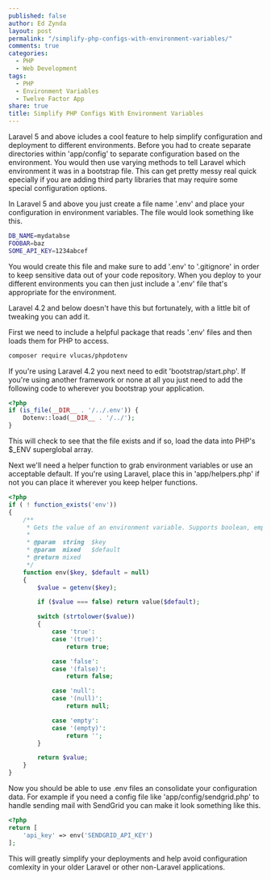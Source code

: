 ```yaml
---
published: false
author: Ed Zynda
layout: post
permalink: "/simplify-php-configs-with-environment-variables/"
comments: true
categories: 
  - PHP
  - Web Development
tags: 
  - PHP
  - Environment Variables
  - Twelve Factor App
share: true
title: Simplify PHP Configs With Environment Variables
---
```

Laravel 5 and above icludes a cool feature to help simplify configuration and deployment to different environments. Before you had to create separate directories within 'app/config' to separate configuration based on the environment. You would then use varying methods to tell Laravel which environment it was in a bootstrap file. This can get pretty messy real quick epecially if you are adding third party libraries that may require some special configuration options.

In Laravel 5 and above you just create a file name '.env' and place your configuration in environment variables. The file would look something like this.

```sh
DB_NAME=mydatabse
FOOBAR=baz
SOME_API_KEY=1234abcef
```

You would create this file and make sure to add '.env' to '.gitignore' in order to keep sensitive data out of your code repository. When you deploy to your different environments you can then just include a '.env' file that's appropriate for the environment.

Laravel 4.2 and below doesn't have this but fortunately, with a little bit of tweaking you can add it.

First we need to include a helpful package that reads '.env' files and then loads them for PHP to access.

```sh
composer require vlucas/phpdotenv
```
If you're using Laravel 4.2 you next need to edit 'bootstrap/start.php'. If you're using another framework or none at all you just need to add the following code to wherever you bootstrap your application.

```php
<?php
if (is_file(__DIR__ . '/../.env')) {
	Dotenv::load(__DIR__ . '/../');
}
```

This will check to see that the file exists and if so, load the data into PHP's $_ENV superglobal array.

Next we'll need a helper function to grab environment variables or use an acceptable default. If you're using Laravel, place this in 'app/helpers.php' if not you can place it wherever you keep helper functions.

```php
<?php
if ( ! function_exists('env'))
{
    /**
     * Gets the value of an environment variable. Supports boolean, empty and null.
     *
     * @param  string  $key
     * @param  mixed   $default
     * @return mixed
     */
    function env($key, $default = null)
    {
        $value = getenv($key);

        if ($value === false) return value($default);

        switch (strtolower($value))
        {
            case 'true':
            case '(true)':
                return true;

            case 'false':
            case '(false)':
                return false;

            case 'null':
            case '(null)':
                return null;

            case 'empty':
            case '(empty)':
                return '';
        }

        return $value;
    }
}
```

Now you should be able to use .env files an consolidate your configuration data. For example if you need a config file like 'app/config/sendgrid.php' to handle sending mail with SendGrid you can make it look something like this.

```php
<?php
return [
    'api_key' => env('SENDGRID_API_KEY')
];
```

This will greatly simplify your deployments and help avoid configuration comlexity in your older Laravel or other non-Laravel applications.

